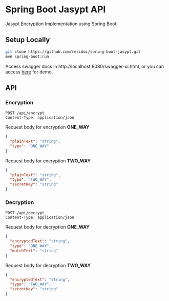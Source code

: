 # Spring Boot Jasypt API

Jasypt Encryption Implementation using Spring Boot

## Setup Locally

```bash
git clone https://github.com/residwi/spring-boot-jasypt.git
mvn spring-boot:run
```

Access swagger docs in http://localhost:8080/swagger-ui.html, or you can access [here](https://spring-boot-jasypt.herokuapp.com/) for demo.

## API

### Encryption

```http request
POST /api/encrypt
Content-Type: application/json
```

Request body for encryption **ONE_WAY**

```json
{
  "plainText": "string",
  "type": "ONE_WAY"
}
```

Request body for encryption **TWO_WAY**

```json
{
  "plainText": "string",
  "type": "TWO_WAY",
  "secretKey": "string"
}
```

### Decryption

```http request
POST /api/decrypt
Content-Type: application/json
```

Request body for decryption **ONE_WAY**

```json
{
  "encryptedText": "string",
  "type": "ONE_WAY",
  "matchText": "string"
}
```

Request body for decryption **TWO_WAY**

```json
{
  "encryptedText": "string",
  "type": "TWO_WAY",
  "secretKey": "string"
}
```








